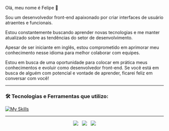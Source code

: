 Olá, meu nome é Felipe  👋 

Sou um desenvolvedor front-end apaixonado por criar interfaces de usuário atraentes e funcionais.

Estou constantemente buscando aprender novas tecnologias e me manter atualizado sobre as tendências do setor de desenvolvimento.

Apesar de ser iniciante em inglês, estou comprometido em aprimorar meu conhecimento nesse idioma para melhor colaborar com equipes.

Estou em busca de uma oportunidade para colocar em prática meus conhecimentos e evoluir como desenvolvedor front-end. Se você está em busca de alguém com potencial e vontade de aprender, ficarei feliz em conversar com você!

----

### 🛠️ Tecnologias e Ferramentas que utilizo:

[![My Skills](https://skillicons.dev/icons?i=html,css,js,ts,react,nextjs,styledcomponents,tailwind,redux,firebase,figma,git,netlify,vercel,vite,vscode)](https://skillicons.dev)

----

<div align="center">
  <a href="mailto:083felype@gmail.com" alt="Link para Gmail" rel="noreferrer" target="_blank">
  <img src="https://img.shields.io/badge/Gmail-D14836?style=for-the-badge&logo=gmail&logoColor=white" /></a>
  &nbsp;
  <a href="https://www.linkedin.com/in/felipems1/" alt="Link para Linkedin" rel="noreferrer" target="_blank">
  <img src="https://img.shields.io/badge/LinkedIn-0077B5?style=for-the-badge&logo=linkedin&logoColor=white" /></a>
  &nbsp;
  <a href="https://portfolio-felipems1.netlify.app/" alt="Link para meu site(portfólio)" rel="noreferrer" target="_blank">
  <img src="https://img.shields.io/badge/Meu%20Website-EDD11D?style=for-the-badge" /></a>
</div>
